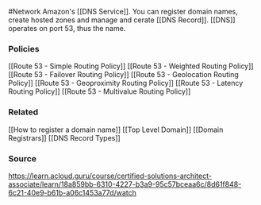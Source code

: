 #Network 
Amazon's [[DNS Service]].
You can register domain names, create hosted zones and manage and cerate [[DNS Record]]. [[DNS]] operates on port 53, thus the name.
### Policies
[[Route 53 - Simple Routing Policy]]
[[Route 53 - Weighted Routing Policy]]
[[Route 53 - Failover Routing Policy]]
[[Route 53 - Geolocation Routing Policy]]
[[Route 53 - Geoproximity Routing Policy]]
[[Route 53 - Latency Routing Policy]]
[[Route 53 - Multivalue Routing Policy]]
### Related
[[How to register a domain name]]
[[Top Level Domain]]
[[Domain Registrars]]
[[DNS Record Types]]
### Source
https://learn.acloud.guru/course/certified-solutions-architect-associate/learn/18a859bb-6310-4227-b3a9-95c57bceaa6c/8d61f848-6c21-40e9-b61b-a06c1453a77d/watch